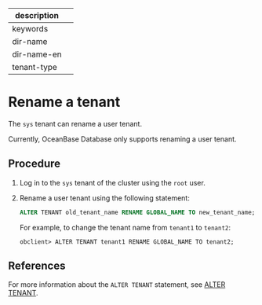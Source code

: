 |description||
|---|---|
|keywords||
|dir-name||
|dir-name-en||
|tenant-type||

# Rename a tenant

The `sys` tenant can rename a user tenant.

Currently, OceanBase Database only supports renaming a user tenant.

## Procedure

1. Log in to the `sys` tenant of the cluster using the `root` user.

2. Rename a user tenant using the following statement:

   ```sql
   ALTER TENANT old_tenant_name RENAME GLOBAL_NAME TO new_tenant_name;
   ```

   For example, to change the tenant name from `tenant1` to `tenant2`:

   ```shell
   obclient> ALTER TENANT tenant1 RENAME GLOBAL_NAME TO tenant2;
   ```

## References

For more information about the `ALTER TENANT` statement, see [ALTER TENANT](../../../700.reference/500.sql-reference/100.sql-syntax/100.system-tenants/500.alter-tenant.md).
